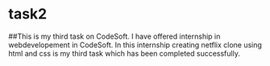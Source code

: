 # task2
##This is my third task on CodeSoft. I have offered internship in webdevelopement in CodeSoft. In this internship creating netflix clone using html and css is my third task which has been completed successfully.
